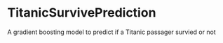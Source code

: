 # TitanicSurvivePrediction
A gradient boosting model to predict if a Titanic passager survied or not
